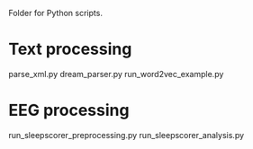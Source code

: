 Folder for Python scripts.

# Text processing
parse_xml.py
dream_parser.py
run_word2vec_example.py

# EEG processing
run_sleepscorer_preprocessing.py
run_sleepscorer_analysis.py